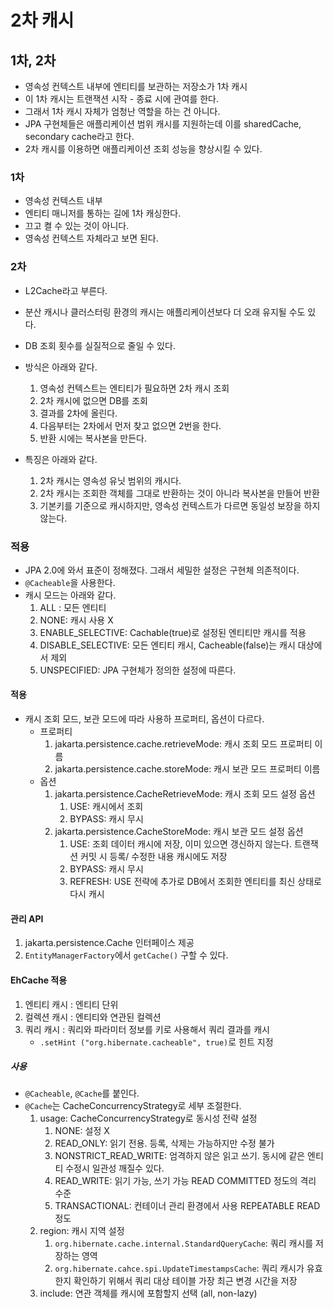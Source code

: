 # 2차 캐시

## 1차, 2차
- 영속성 컨텍스트 내부에 엔티티를 보관하는 저장소가 1차 캐시
- 이 1차 캐시는 트랜잭션 시작 - 종료 시에 관여를 한다.
- 그래서 1차 캐시 자체가 엄청난 역할을 하는 건 아니다.
- JPA 구현체들은 애플리케이션 범위 캐시를 지원하는데 이를 sharedCache, secondary cache라고 한다.
- 2차 캐시를 이용하면 애플리케이션 조회 성능을 향상시킬 수 있다. 


### 1차
- 영속성 컨텍스트 내부
- 엔티티 매니저를 통하는 길에 1차 캐싱한다.
- 끄고 켤 수 있는 것이 아니다.
- 영속성 컨텍스트 자체라고 보면 된다.

### 2차
- L2Cache라고 부른다. 
- 분산 캐시나 클러스터링 환경의 캐시는 애플리케이션보다 더 오래 유지될 수도 있다.
- DB 조회 횟수를 실질적으로 줄일 수 있다. 
- 방식은 아래와 같다.
  1. 영속성 컨텍스트는 엔티티가 필요하면 2차 캐시 조회
  2. 2차 캐시에 없으면 DB를 조회
  3. 결과를 2차에 올린다.
  4. 다음부터는 2차에서 먼저 찾고 없으면 2번을 한다.
  5. 반환 시에는 복사본을 만든다.
  
- 특징은 아래와 같다.
  1. 2차 캐시는 영속성 유닛 범위의 캐시다.
  2. 2차 캐시는 조회한 객체를 그대로 반환하는 것이 아니라 복사본을 만들어 반환
  3. 기본키를 기준으로 캐시하지만, 영속성 컨텍스트가 다르면 동일성 보장을 하지 않는다. 


### 적용
- JPA 2.0에 와서 표준이 정해졌다. 그래서 세밀한 설정은 구현체 의존적이다.
- `@Cacheable`을 사용한다. 
- 캐시 모드는 아래와 같다.
  1. ALL : 모든 엔티티
  2. NONE: 캐시 사용 X
  3. ENABLE_SELECTIVE: Cachable(true)로 설정된 엔티티만 캐시를 적용
  4. DISABLE_SELECTIVE: 모든 엔티티 캐시, Cacheable(false)는 캐시 대상에서 제외
  5. UNSPECIFIED: JPA 구현체가 정의한 설정에 따른다. 

#### 적용
- 캐시 조회 모드, 보관 모드에 따라 사용하 프로퍼티, 옵션이 다르다.
  - 프로퍼티 
    1. jakarta.persistence.cache.retrieveMode: 캐시 조회 모드 프로퍼티 이름
    2. jakarta.persistence.cache.storeMode: 캐시 보관 모드 프로퍼티 이름
  - 옵션
    1. jakarta.persistence.CacheRetrieveMode: 캐시 조회 모드 설정 옵션
       1. USE: 캐시에서 조회
       2. BYPASS: 캐시 무시
    2. jakarta.persistence.CacheStoreMode: 캐시 보관 모드 설정 옵션 
       1. USE: 조회 데이터 캐시에 저장, 이미 있으면 갱신하지 않는다. 트랜잭션 커밋 시 등록/ 수정한 내용 캐시에도 저장
       2. BYPASS: 캐시 무시
       3. REFRESH: USE 전략에 추가로 DB에서 조회한 엔티티를 최신 상태로 다시 캐시

#### 관리 API
1. jakarta.persistence.Cache 인터페이스 제공
2. `EntityManagerFactory`에서 `getCache()` 구할 수 있다.


#### EhCache 적용
1. 엔티티 캐시 : 엔티티 단위
2. 컬렉션 캐시 : 엔티티와 연관된 컬렉션
3. 쿼리 캐시  : 쿼리와 파라미터 정보를 키로 사용해서 쿼리 결과를 캐시 
   - `.setHint ("org.hibernate.cacheable", true)`로 힌트 지정 

##### 사용
- `@Cacheable`, `@Cache`를 붙인다.
- `@Cache`는 CacheConcurrencyStrategy로 세부 조절한다. 
  1. usage: CacheConcurrencyStrategy로 동시성 전략 설정
     1. NONE: 설정 X
     2. READ_ONLY: 읽기 전용. 등록, 삭제는 가능하지만 수정 불가
     3. NONSTRICT_READ_WRITE: 엄격하지 않은 읽고 쓰기. 동시에 같은 엔티티 수정시 일관성 깨질수 있다.
     4. READ_WRITE: 읽기 가능, 쓰기 가능 READ COMMITTED 정도의 격리 수준
     5. TRANSACTIONAL: 컨테이너 관리 환경에서 사용 REPEATABLE READ 정도
  2. region: 캐시 지역 설정
     1. `org.hibernate.cache.internal.StandardQueryCache`: 쿼리 캐시를 저장하는 영역
     2. `org.hibernate.cahce.spi.UpdateTimestampsCache`: 쿼리 캐시가 유효한지 확인하기 위해서 쿼리 대상 테이블 가장 최근 변경 시간을 저장 
  3. include: 연관 객체를 캐시에 포함할지 선택 (all, non-lazy)